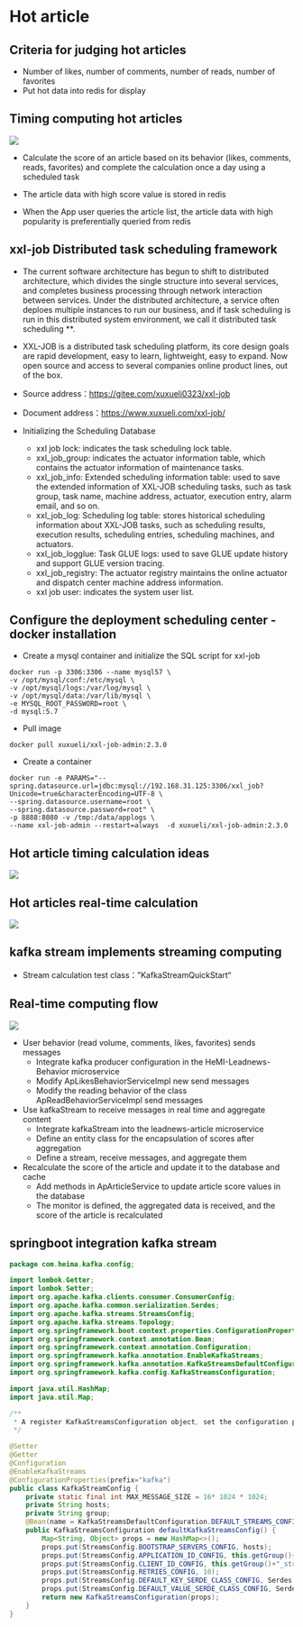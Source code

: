 # Hot article

## Criteria for judging hot articles
- Number of likes, number of comments, number of reads, number of favorites
- Put hot data into redis for display

## Timing computing hot articles
![](/resources/timing_calculate.png)

- Calculate the score of an article based on its behavior (likes, comments, reads, favorites) and complete the calculation once a day using a scheduled task

- The article data with high score value is stored in redis

- When the App user queries the article list, the article data with high popularity is preferentially queried from redis

## xxl-job Distributed task scheduling framework

- The current software architecture has begun to shift to distributed architecture, which divides the single structure into several services, and completes business processing through network interaction between services. Under the distributed architecture, a service often deploes multiple instances to run our business, and if task scheduling is run in this distributed system environment, we call it distributed task scheduling **.

- XXL-JOB is a distributed task scheduling platform, its core design goals are rapid development, easy to learn, lightweight, easy to expand. Now open source and access to several companies online product lines, out of the box.

- Source address：https://gitee.com/xuxueli0323/xxl-job

- Document address：https://www.xuxueli.com/xxl-job/

- Initializing the Scheduling Database
    - xxl job lock: indicates the task scheduling lock table.
    - xxl_job_group: indicates the actuator information table, which contains the actuator information of maintenance tasks.
    - xxl_job_info: Extended scheduling information table: used to save the extended information of XXL-JOB scheduling tasks, such as task group, task name, machine address, actuator, execution entry, alarm email, and so on.
    - xxl_job_log: Scheduling log table: stores historical scheduling information about XXL-JOB tasks, such as scheduling results, execution results, scheduling entries, scheduling machines, and actuators.
    - xxl_job_logglue: Task GLUE logs: used to save GLUE update history and support GLUE version tracing.
    - xxl_job_registry: The actuator registry maintains the online actuator and dispatch center machine address information.
    - xxl job user: indicates the system user list.

## Configure the deployment scheduling center -docker installation
- Create a mysql container and initialize the SQL script for xxl-job

```shell
docker run -p 3306:3306 --name mysql57 \
-v /opt/mysql/conf:/etc/mysql \
-v /opt/mysql/logs:/var/log/mysql \
-v /opt/mysql/data:/var/lib/mysql \
-e MYSQL_ROOT_PASSWORD=root \
-d mysql:5.7
```

- Pull image

```shell
docker pull xuxueli/xxl-job-admin:2.3.0
```
- Create a container

```shell
docker run -e PARAMS="--spring.datasource.url=jdbc:mysql://192.168.31.125:3306/xxl_job?Unicode=true&characterEncoding=UTF-8 \
--spring.datasource.username=root \
--spring.datasource.password=root" \
-p 8888:8080 -v /tmp:/data/applogs \
--name xxl-job-admin --restart=always  -d xuxueli/xxl-job-admin:2.3.0
```

## Hot article timing calculation ideas
![](/resources/score_calculation.png)

## Hot articles real-time calculation
![](/resources/realtimeCalculation.png)

## kafka stream implements streaming computing

* Stream calculation test class：”KafkaStreamQuickStart“

## Real-time computing flow
![](/resources/realtimeCalculation.png)

- User behavior (read volume, comments, likes, favorites) sends messages
    - Integrate kafka producer configuration in the HeMI-Leadnews-Behavior microservice
    - Modify ApLikesBehaviorServiceImpl new send messages
    - Modify the reading behavior of the class ApReadBehaviorServiceImpl send messages
- Use kafkaStream to receive messages in real time and aggregate content
    - Integrate kafkaStream into the leadnews-article microservice
    - Define an entity class for the encapsulation of scores after aggregation
    - Define a stream, receive messages, and aggregate them
- Recalculate the score of the article and update it to the database and cache
    - Add methods in ApArticleService to update article score values in the database
    - The monitor is defined, the aggregated data is received, and the score of the article is recalculated

## springboot integration kafka stream

~~~java
package com.heima.kafka.config;

import lombok.Getter;
import lombok.Setter;
import org.apache.kafka.clients.consumer.ConsumerConfig;
import org.apache.kafka.common.serialization.Serdes;
import org.apache.kafka.streams.StreamsConfig;
import org.apache.kafka.streams.Topology;
import org.springframework.boot.context.properties.ConfigurationProperties;
import org.springframework.context.annotation.Bean;
import org.springframework.context.annotation.Configuration;
import org.springframework.kafka.annotation.EnableKafkaStreams;
import org.springframework.kafka.annotation.KafkaStreamsDefaultConfiguration;
import org.springframework.kafka.config.KafkaStreamsConfiguration;

import java.util.HashMap;
import java.util.Map;

/**
 * A register KafkaStreamsConfiguration object, set the configuration parameters
 */

@Setter
@Getter
@Configuration
@EnableKafkaStreams
@ConfigurationProperties(prefix="kafka")
public class KafkaStreamConfig {
    private static final int MAX_MESSAGE_SIZE = 16* 1024 * 1024;
    private String hosts;
    private String group;
    @Bean(name = KafkaStreamsDefaultConfiguration.DEFAULT_STREAMS_CONFIG_BEAN_NAME)
    public KafkaStreamsConfiguration defaultKafkaStreamsConfig() {
        Map<String, Object> props = new HashMap<>();
        props.put(StreamsConfig.BOOTSTRAP_SERVERS_CONFIG, hosts);
        props.put(StreamsConfig.APPLICATION_ID_CONFIG, this.getGroup()+"_stream_aid");
        props.put(StreamsConfig.CLIENT_ID_CONFIG, this.getGroup()+"_stream_cid");
        props.put(StreamsConfig.RETRIES_CONFIG, 10);
        props.put(StreamsConfig.DEFAULT_KEY_SERDE_CLASS_CONFIG, Serdes.String().getClass());
        props.put(StreamsConfig.DEFAULT_VALUE_SERDE_CLASS_CONFIG, Serdes.String().getClass());
        return new KafkaStreamsConfiguration(props);
    }
}
~~~
